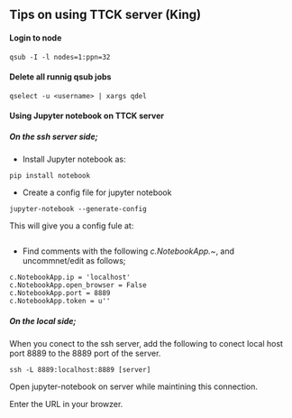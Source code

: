 ## Tips on using TTCK server (King)

#### Login to node

```unix
qsub -I -l nodes=1:ppn=32
```

#### Delete all runnig qsub jobs

```unix
qselect -u <username> | xargs qdel
```

#### Using Jupyter notebook on TTCK server

##### On the ssh server side;

- Install Jupyter notebook as:

```
pip install notebook
```

- Create a config file for jupyter notebook

```
jupyter-notebook --generate-config
```
This will give you a config fule at: 
```$HOME/.jupyter/jupyter_notebook_config.py
```
- Find comments with the following *c.NotebookApp.~*, and uncommnet/edit as follows;
```
c.NotebookApp.ip = 'localhost'
c.NotebookApp.open_browser = False
c.NotebookApp.port = 8889
c.NotebookApp.token = u''
```

##### On the local side;

When you conect to the ssh server, add the following to conect local host port 8889 to the 8889 port of the server.
```
ssh -L 8889:localhost:8889 [server]
```

Open jupyter-notebook on server while maintining this connection.

Enter the URL in your browzer.
